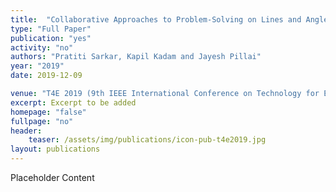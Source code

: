 ```yaml
---
title:  "Collaborative Approaches to Problem-Solving on Lines and Angles Using Augmented Reality"
type: "Full Paper"
publication: "yes"
activity: "no"
authors: "Pratiti Sarkar, Kapil Kadam and Jayesh Pillai"
year: "2019"
date: 2019-12-09

venue: "T4E 2019 (9th IEEE International Conference on Technology for Education), Goa, India"
excerpt: Excerpt to be added
homepage: "false"
fullpage: "no"
header:
    teaser: /assets/img/publications/icon-pub-t4e2019.jpg
layout: publications    
---
```


Placeholder Content